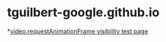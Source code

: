 # tguilbert-google.github.io
*[video.requestAnimationFrame visibility test page](https://tguilbert-google.github.io/video_raf/visibility.html)
